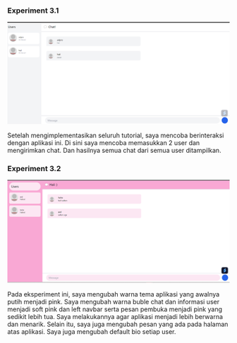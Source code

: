 ### Experiment 3.1
![alt text](<Screenshot 2024-05-06 225432.png>)

Setelah mengimplementasikan seluruh tutorial, saya mencoba berinteraksi dengan aplikasi ini. Di sini saya mencoba memasukkan 2 user dan mengirimkan chat. Dan hasilnya semua chat dari semua user ditampilkan.

### Experiment 3.2
![alt text](<Screenshot 2024-05-06 232214.png>)

Pada eksperiment ini, saya mengubah warna tema aplikasi yang awalnya putih menjadi pink. Saya mengubah warna buble chat dan informasi user menjadi soft pink dan left navbar serta pesan pembuka menjadi pink yang sedikit lebih tua. Saya melakukannya agar aplikasi menjadi lebih berwarna dan menarik. Selain itu, saya juga mengubah pesan yang ada pada halaman atas aplikasi. Saya juga mengubah default bio setiap user. 